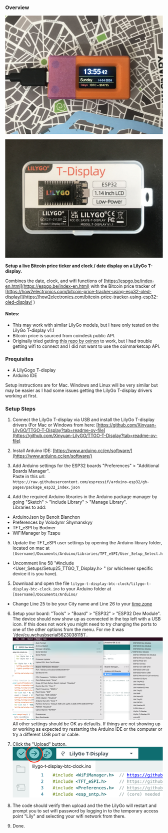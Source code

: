 ### Overview

!["working example"](https://github.com/codyellingham/lilygo-t-display-btc-clock/blob/master/images/final.jpg?raw=true)

!["Lilygo t-display case"](https://github.com/codyellingham/lilygo-t-display-btc-clock/blob/master/images/package.jpg?raw=true)

**Setup a live Bitcoin price ticker and clock / date display on a LilyGo T-display.**

Combines the date, clock, and wifi functions of [https://espgo.be/index-en.html](https://espgo.be/index-en.html) with the Bitcoin price tracker of [https://how2electronics.com/bitcoin-price-tracker-using-esp32-oled-display/](https://how2electronics.com/bitcoin-price-tracker-using-esp32-oled-display/ ) 

#### Notes: 
- This may work with similar LilyGo models, but I have only tested on the LilyGo T-display v1.1
- Bitcoin price is sourced from coindesk public API.
- Originally tried getting [this repo by oxinon](https://github.com/oxinon/BTC-price-ticker-V2_1-TTGO-T-Display) to work, but I had trouble getting wifi to connect and I did not want to use the coinmarketcap API.

### Prequisites
- A LilyGogo T-display 
- Arduino IDE

Setup instructions are for Mac. Windows and Linux will be very similar but may be easier as I had some issues getting the LilyGo T-display drivers working at first.

### Setup Steps

1. Connect the LilyGo T-display via USB and install the LilyGo T-display drivers (For Mac or Windows from here: [https://github.com/Xinyuan-LilyGO/TTGO-T-Display?tab=readme-ov-file](https://github.com/Xinyuan-LilyGO/TTGO-T-Display?tab=readme-ov-file)

2. Install Arduino IDE: [https://www.arduino.cc/en/software/](https://www.arduino.cc/en/software/)

3. Add Arduino settings for the ESP32 boards "Preferences" > "Additional Boards Manager".  
  Paste in this url: `https://raw.githubusercontent.com/espressif/arduino-esp32/gh-pages/package_esp32_index.json`

4. Add the required Arduino libraries in the Arduino package manager by going "Sketch" > "Include Library" > "Manage Library".  
Libraries to add:
  - ArduinoJson by Benoit Blanchon
  - Preferences by Volodymr Shymanskyy
  - TFT_eSPI by Bodmer
  - WiFiManager by Tzapu

5. Update the TFT_eSPI user settings by opening the Arduino library folder, located on mac at `[Username]/Documents/Arduino/Libraries/TFT_eSPI/User_Setup_Select.h`
- Uncomment line 58 "#include <User_Setups/Setup25_TTGO_T_Display.h> " (or whichever specific device it is you have).

5. Download and open the file `lilygo-t-display-btc-clock/lilygo-t-display-btc-clock.ino` to your Arduino folder at `[Username]/Documents/Arduino/`
  - Change Line 25 to be your City name and Line 26 to your [time zone](https://manpages.ubuntu.com/manpages/focal/man3/DateTime::TimeZone::Catalog.3pm.html)

6. Setup your board: "Tools" > "Board" > "ESP32" > "ESP32 Dev Module". The device should now show up as connected in the top left with a USB icon. If this does not work you might need to try changing the ports to one of the other options from the menu. For me it was '/dev/cu.wchusbserial56230381151`.
!["board settings"](https://github.com/codyellingham/lilygo-t-display-btc-clock/blob/master/images/board-port-settings.png?raw=true)
All other settings should be OK as defaults.
If things are not showing up or working as expected try restarting the Arduino IDE or the computer or try a different USB port or cable.

7. Click the "Upload" button.
!["Upload"](https://github.com/codyellingham/lilygo-t-display-btc-clock/blob/master/images/upload.png?raw=true)

8. The code should verify then upload and the the LilyGo will restart and prompt you to set wifi password by logging in to the temporary access point "Lily" and selecting your wifi network from there.

9. Done.